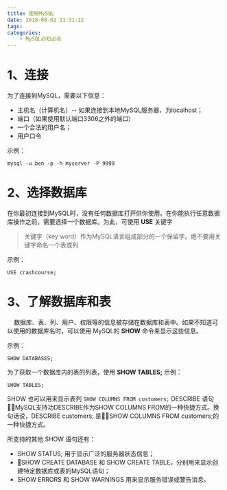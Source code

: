 ```yaml
---
title: 使用MySQL
date: 2018-08-02 21:31:12
tags:
categories:
    - MySQL必知必会
---
```

# 1、连接
为了连接到MySQL，需要以下信息：
+ 主机名（计算机名）-- 如果连接到本地MySQL服务器，为localhost；
+ 端口（如果使用默认端口3306之外的端口）
+ 一个合法的用户名；
+ 用户口令

<!-- more -->
示例：
```
mysql -u ben -p -h myserver -P 9999
```

# 2、选择数据库
在你最初连接到MySQL时，没有任何数据库打开供你使用。在你能执行任意数据库操作之前，需要选择一个数据库。为此，可使用 **USE** 关键字
>关键字（key word）作为MySQL语言组成部分的一个保留字。绝不要用关键字命名一个表或列

示例：
```
USE crashcourse;
```

# 3、了解数据库和表
&nbsp;&nbsp;&nbsp;&nbsp;数据库、表、列、用户、权限等的信息被存储在数据库和表中。如果不知道可以使用的数据库名时，可以使用 MySQL的 **SHOW** 命令来显示这些信息。

示例：
```
SHOW DATABASES;
```

为了获取一个数据库内的表的列表，使用 **SHOW TABLES;**
示例：
```
SHOW TABLES;
```

SHOW 也可以用来显示表列 `SHOW COLUMNS FROM customers;`
DESCRIBE 语句 MySQL支持功DESCRIBE作为SHOW COLUMNS FROM的一种快捷方式。换句话说，DESCRIBE customers; 是SHOW COLUMNS FROM customers;的一种快捷方式。

所支持的其他 SHOW 语句还有：
+ SHOW STATUS; 用于显示广泛的服务器状态信息；
+ SHOW CREATE DATABASE 和 SHOW CREATE TABLE，分别用来显示创建特定数据库或表的MySQL语句；
+ SHOW ERRORS 和 SHOW WARNINGS 用来显示服务错误或警告消息。